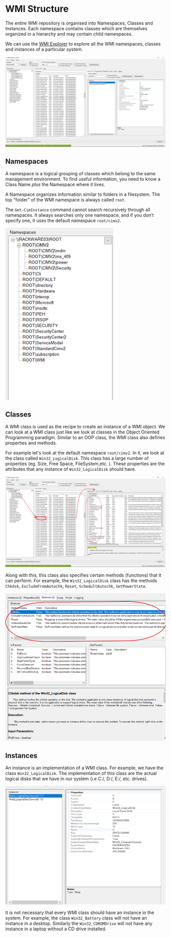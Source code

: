 # WMI Structure

The entire WMI repository is organised into Namespaces, Classes and Instances. Each namespace contains classes which are themselves organized in a hierarchy and may contain child namespaces.

We can use the [WMI Explorer](https://github.com/vinaypamnani/wmie2/releases) to explore all the WMI namespaces, classes and instances of a particular system.

![overview](images/overview.png)

## Namespaces
A namespace is a logical grouping of classes which belong to the same management environment. To find useful information, you need to know a Class Name *plus* the Namespace where it lives.

A Namespace organizes information similar to folders in a filesystem. The top “folder” of the WMI namespace is always called `root`.

The `Get-CimInstance` command cannot search recursively through all namespaces. It always searches only one namespace, and if you don’t specify one, it uses the default namespace `root/cimv2`.

![namespaces](images/namespaces.png)

## Classes
A WMI class is used as the recipe to create an instance of a WMI object. We can look at a WMI class just like we look at classes in the Object Oriented Programming paradigm. Similar to an OOP class, the WMI class also defines properties and methods. 

For example let's look at the default namespace `root/cimv2`. In it, we look at the class called `Win32_LogicalDisk`. This class has a large number of properties (eg. Size, Free Space, FileSystem,etc. ). These properties are the attributes that any instance of `Win32_LogicalDisk` should have.

![properties](images/class_properties.png)

Along with this, this class also specifies certain methods (functions) that it can perform. For example, the `Win32_LogicalDisk` class has the methods `Chkdsk`, `ExcludeFromAutochk`, `Reset`, `SchedultAutochk`, `SetPowerState`.

![methods](images/class_methods.png)

## Instances
An instance is an implementation of a WMI class. For example, we have the class `Win32_LogicalDisk`. The implementation of this class are the actual logical disks that we have in our system (i.e C:/, D:/, E:/, etc. drives). 

![instances](images/instances.png)

It is not necessary that every WMI class should have an instance in the system. For example, the class `Win32_Battery` class will not have an instance in a desktop. Similarly the `Win32_CDROMDrive` will not have any instance in a laptop without a CD drive installed.


